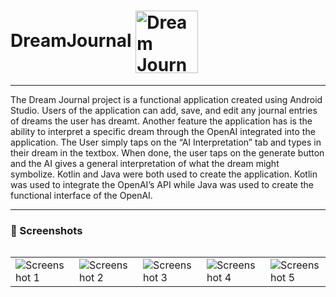 # DreamJournal <img src="https://github.com/NormanMarroquinMonge/DreamJournel/assets/136506189/f5d62bbb-4b84-4b8f-a59e-22fa8bbdcc2c" alt="Dream Journal" width="100" height="100" style="vertical-align: middle;">

___________________________________________________________________________________________________________________________________________________________
The Dream Journal project is a functional application created using Android Studio. 
Users of the application can add, save, and edit any journal entries of dreams the user has dreamt. 
Another feature the application has is the ability to interpret a specific dream through the OpenAI integrated into the application. 
The User simply taps on the “AI Interpretation” tab and types in their dream in the textbox. 
When done, the user taps on the generate button and the AI gives a general interpretation of what the dream might symbolize. 
Kotlin and Java were both used to create the application. Kotlin was used to integrate the OpenAI’s API while Java was used to create the functional interface of the OpenAI. 
_______________________________________________________________________________________________________________________________________________________________

### 🤳 Screenshots

<div style="overflow-x: auto;">
  <table>
    <tr>
      <td><img src="https://i.imgur.com/f5iVufE.png" alt="Screenshot 1" style="max-width: 100%; height: auto;"></td>
      <td><img src="https://i.imgur.com/wmbqxUH.png" alt="Screenshot 2" style="max-width: 100%; height: auto;"></td>
      <td><img src="https://i.imgur.com/Wm5q8vl.png" alt="Screenshot 3" style="max-width: 100%; height: auto;"></td>
      <td><img src="https://i.imgur.com/x6r114B.png" alt="Screenshot 4" style="max-width: 100%; height: auto;"></td>
      <td><img src="https://i.imgur.com/fv6v3m9.png" alt="Screenshot 5" style="max-width: 100%; height: auto;"></td>
    </tr>
  </table>
</div>
